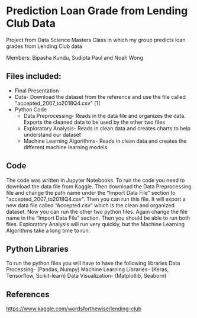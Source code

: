 # Prediction Loan Grade from Lending Club Data 

Project from Data Science Masters Class in which my group predicts loan grades from Lending Club data


Members: Bipasha Kundu, Sudipta Paul and Noah Wong

## Files included:
* Final Presentation
* Data- Download the dataset from the reference and use the file called "accepted_2007_to2018Q4.csv" [1] 
* Python Code
  * Data Preprocessing- Reads in the data file and organizes the data. Exports the cleaned data to be used by the other two files
  * Exploratory Analysis- Reads in clean data and creates charts to help understand our dataset
  * Machine Learning Algorithms- Reads in clean data and creates the different machine learning models

## Code
The code was written in Jupyter Notebooks. To run the code you need to download the data file from Kaggle. Then download the Data Preprocessing file and change the path name under the “Import Data File” section to "accepted_2007_to2018Q4.csv". Then you can run this file. It will export a new data file called “Accepted.csv” which is the clean and organized dataset. Now you can run the other two python files. Again change the file name in the “Import Data File” section. Then you should be able to run both files. Exploratory Analysis will run very quickly, but the Machine Learning Algorithms take a long time to run.

## Python Libraries
To run the python files you will have to have the following libraries 
Data Processing- (Pandas, Numpy)
Machine Learning Libraries- (Keras, Tensorflow, Scikit-learn)
Data Visualization- (Matplotlib, Seaborn)

## References
https://www.kaggle.com/wordsforthewise/lending-club
